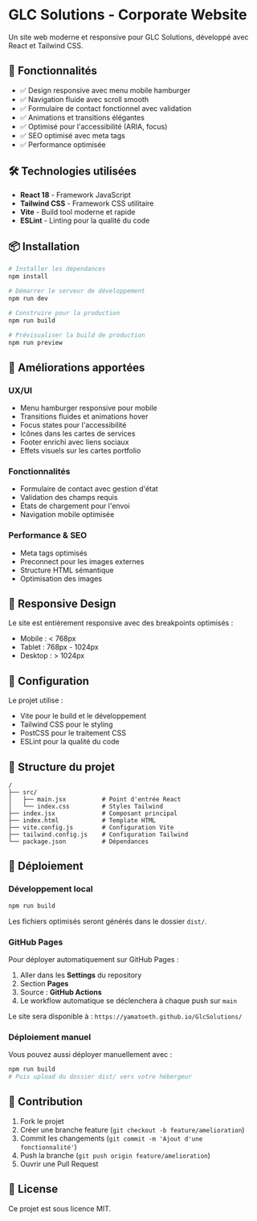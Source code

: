 # GLC Solutions - Corporate Website

Un site web moderne et responsive pour GLC Solutions, développé avec React et Tailwind CSS.

## 🚀 Fonctionnalités

- ✅ Design responsive avec menu mobile hamburger
- ✅ Navigation fluide avec scroll smooth
- ✅ Formulaire de contact fonctionnel avec validation
- ✅ Animations et transitions élégantes
- ✅ Optimisé pour l'accessibilité (ARIA, focus)
- ✅ SEO optimisé avec meta tags
- ✅ Performance optimisée

## 🛠 Technologies utilisées

- **React 18** - Framework JavaScript
- **Tailwind CSS** - Framework CSS utilitaire
- **Vite** - Build tool moderne et rapide
- **ESLint** - Linting pour la qualité du code

## 📦 Installation

```bash
# Installer les dépendances
npm install

# Démarrer le serveur de développement
npm run dev

# Construire pour la production
npm run build

# Prévisualiser la build de production
npm run preview
```

## 🎨 Améliorations apportées

### UX/UI
- Menu hamburger responsive pour mobile
- Transitions fluides et animations hover
- Focus states pour l'accessibilité
- Icônes dans les cartes de services
- Footer enrichi avec liens sociaux
- Effets visuels sur les cartes portfolio

### Fonctionnalités
- Formulaire de contact avec gestion d'état
- Validation des champs requis
- États de chargement pour l'envoi
- Navigation mobile optimisée

### Performance & SEO
- Meta tags optimisés
- Preconnect pour les images externes
- Structure HTML sémantique
- Optimisation des images

## 📱 Responsive Design

Le site est entièrement responsive avec des breakpoints optimisés :
- Mobile : < 768px
- Tablet : 768px - 1024px  
- Desktop : > 1024px

## 🔧 Configuration

Le projet utilise :
- Vite pour le build et le développement
- Tailwind CSS pour le styling
- PostCSS pour le traitement CSS
- ESLint pour la qualité du code

## 📝 Structure du projet

```
/
├── src/
│   ├── main.jsx          # Point d'entrée React
│   └── index.css         # Styles Tailwind
├── index.jsx             # Composant principal
├── index.html            # Template HTML
├── vite.config.js        # Configuration Vite
├── tailwind.config.js    # Configuration Tailwind
└── package.json          # Dépendances
```

## 🚀 Déploiement

### Développement local
```bash
npm run build
```

Les fichiers optimisés seront générés dans le dossier `dist/`.

### GitHub Pages

Pour déployer automatiquement sur GitHub Pages :

1. Aller dans les **Settings** du repository
2. Section **Pages** 
3. Source : **GitHub Actions**
4. Le workflow automatique se déclenchera à chaque push sur `main`

Le site sera disponible à : `https://yamatoeth.github.io/GlcSolutions/`

### Déploiement manuel

Vous pouvez aussi déployer manuellement avec :
```bash
npm run build
# Puis upload du dossier dist/ vers votre hébergeur
```

## 🤝 Contribution

1. Fork le projet
2. Créer une branche feature (`git checkout -b feature/amelioration`)
3. Commit les changements (`git commit -m 'Ajout d'une fonctionnalité'`)
4. Push la branche (`git push origin feature/amelioration`)
5. Ouvrir une Pull Request

## 📄 License

Ce projet est sous licence MIT.
